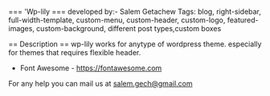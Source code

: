 === 'Wp-lily ===
developed by:- Salem Getachew
Tags: blog, right-sidebar, full-width-template, custom-menu, custom-header, 
custom-logo, featured-images,  custom-background, different post types,custom boxes

== Description ==
wp-lily works for anytype of wordpress theme. especially for themes that requires flexible header.


- Font Awesome - https://fontawesome.com
       
For any help you can mail us at salem.gech@gmail.com
